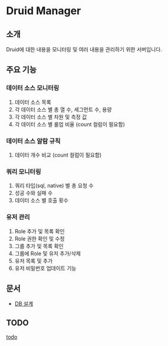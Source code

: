 # Druid Manager

## 소개

Druid에 대한 내용을 모니터링 및 여러 내용을 관리하기 위한 서버입니다.

## 주요 기능

### 데이터 소스 모니터링

1. 데이터 소스 목록
2. 각 데이터 소스 별 총 열 수, 세그먼트 수, 용량
3. 각 데이터 소스 별 차원 및 측정 값
4. 각 데이터 소스 별 롤업 비율 (count 컬럼이 필요함)

### 데이터 소스 알람 규칙

1. 데이터 개수 비교 (count 컬럼이 필요함)

### 쿼리 모니터링

1. 쿼리 타입(sql, native) 별 총 요청 수
2. 성공 수와 실패 수
3. 데이터 소스 별 호출 횟수

### 유저 관리

1. Role 추가 및 목록 확인
2. Role 권한 확인 및 수정
3. 그룹 추가 및 목록 확인
4. 그룹에 Role 및 유저 추가/삭제
5. 유저 목록 및 추가
6. 유저 비밀번호 업데이트 기능

## 문서

- [DB 설계](docs/database_design.md)

## TODO

[todo](todo.md)
